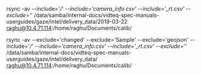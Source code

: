rsync -av --include='*/' --include='*camera_info.csv' --include='*_rt.csv' --exclude='*' /data/samba/internal-docs/vidteq-spec-manuals-userguides/gaze/intel/delivery_data/2019-03-22 raghu@10.4.71.114:/home/raghu/Documents/calib/

rsync -av --exclude='changed' --exclude='Sample' --exclude='geojson' --include='*/' --include='*camera_info.csv' --include='*_rt.csv' --exclude='*' /data/samba/internal-docs/vidteq-spec-manuals-userguides/gaze/intel/delivery_data/ raghu@10.4.71.114:/home/raghu/Documents/calib/
